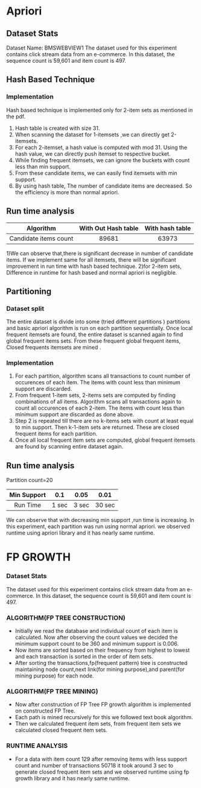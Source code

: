 # Apriori
## Dataset Stats
Dataset Name: BMSWEBVIEW1
The dataset used for this experiment contains click stream data from an e-commerce. In this dataset, the sequence count is 59,601 and item count is 497.


## Hash Based Technique
### Implementation
Hash based technique is implemented only for 2-item sets as mentioned in the pdf.
1) Hash table is created with size 31.
2) When scanning the dataset for 1-itemsets ,we can directly get 2-itemsets.
3) For each 2-itemset, a hash value is computed with mod 31. Using the hash value, we can directly push itemset to respective bucket.
4) While finding frequent itemsets, we can ignore the buckets with count less than min support.
5) From these candidate items, we can easily find itemsets with min support.
6) By using hash table, The number of candidate items are decreased. So the efficiency is more than normal apriori.

## Run time analysis


| Algorithm | With Out Hash table| With hash table | 
| :---: | :---: | :---: | 
| Candidate items count | 89681 | 63973 |


1)We can observe that,there is significant decrease in number of candidate items. If we implement same for all itemsets, there will be significant improvement in run time with hash based technique.
2)for 2-item sets, Difference in runtime for hash based and normal apriori is negligible.






## Partitioning
### Dataset split
The entire dataset is divide into some (tried different partitions ) partitions and basic apriori algorithm is run on each partition sequentially. Once local frequent itemsets are found, the entire dataset is scanned again to find global frequent items sets. From these frequent global frequent items, Closed frequents itemsets are mined .


### Implementation
1) For each partition, algorithm scans all transactions to count number of occurences of each item. The items with count less than minimum support are discarded.
2) From frequent 1-item sets, 2-items sets are computed by
   finding combinations of all items. Algorithm scans all transactions again to count all occurences of each 2-item.
   The items with count less than minimum support are discarded as done above.
3) Step 2 is repeated till there are no k-items sets with count at least equal to min support. Then k-1-item sets are returned. These are closed frequent items for each partition.
4) Once all local frequent item sets are computed, global frequent itemsets are found by scanning entire dataset again.

## Run time analysis
Partition count=20

| Min Support | 0.1 | 0.05  | 0.01 |
| :---: | :---: | :---: | :---: | 
| Run Time | 1 sec | 3 sec | 30 sec |

We can observe that with decreasing min support ,run time is increasing. In this experiment, each partition was run using normal apriori.
we observed runtime using apriori library and it has nearly same runtime.


# FP GROWTH

### Dataset Stats
The dataset used for this experiment contains click stream data from an e-commerce. In this dataset, the sequence count is 59,601 and item count is 497.

### ALGORITHM(FP TREE CONSTRUCTION)
- Initially we read the database and individual count of each item is calculated. Now after observing the count values
  we decided the minimum support count to be 360 and minimum support is 0.006.
- Now items are sorted based on their frequency from highest to lowest and each transaction is sorted in the order of item
  sets.
- After sorting the transactions,fp(frequent pattern) tree is constructed maintaining node count,next link(for mining purpose),and parent(for mining purpose) for each node.

### ALGORITHM(FP TREE MINING)
- Now after construction of FP Tree FP growth algorithm is implemented on constructed FP Tree.
- Each path is mined recursively for this we followed text book algorithm.
- Then we calculated frequent item sets, from frequent item sets we calculated closed frequent item sets.

### RUNTIME ANALYSIS
- For a data with item count 129 after removing items with less support count and number of transactions 50718 it took around
  3 sec to generate closed frequent item sets and we observed runtime using fp growth library and it has nearly same runtime.


